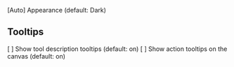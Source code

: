 [Auto] Appearance (default: Dark)
## Tooltips
[ ] Show tool description tooltips (default: on)
[ ] Show action tooltips on the canvas (default: on)